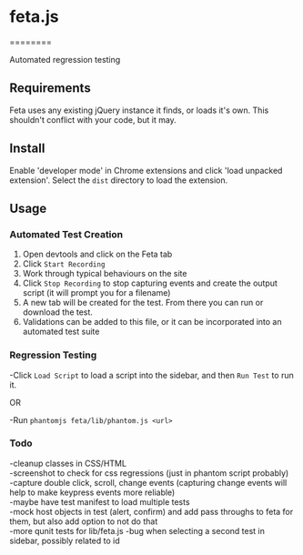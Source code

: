# feta.js
========

Automated regression testing

## Requirements

Feta uses any existing jQuery instance it finds, or loads it's own.  This shouldn't conflict with your code, but it may.


## Install

Enable 'developer mode' in Chrome extensions and click 'load unpacked extension'.  Select the `dist` directory to load the extension.


## Usage

### Automated Test Creation

1. Open devtools and click on the Feta tab
2. Click `Start Recording`
3. Work through typical behaviours on the site
4. Click `Stop Recording` to stop capturing events and create the output script (it will prompt you for a filename)
5. A new tab will be created for the test.  From there you can run or download the test.
6. Validations can be added to this file, or it can be incorporated into an automated test suite


### Regression Testing

-Click `Load Script` to load a script into the sidebar, and then `Run Test` to run it.

OR

-Run `phantomjs feta/lib/phantom.js <url>`


### Todo
 
-cleanup classes in CSS/HTML  
-screenshot to check for css regressions (just in phantom script probably)  
-capture double click, scroll, change events (capturing change events will help to make keypress events more reliable)  
-maybe have test manifest to load multiple tests     
-mock host objects in test (alert, confirm) and add pass throughs to feta for them, but also add option to not do that  
-more qunit tests for lib/feta.js
-bug when selecting a second test in sidebar, possibly related to id

